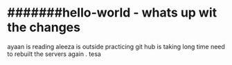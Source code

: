 # #######hello-world - whats up wit the changes 
ayaan is reading 
aleeza is outside
practicing git hub is taking long time 
need to rebuilt the servers again . tesa 
